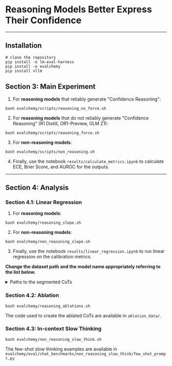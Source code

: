 # Reasoning Models Better Express Their Confidence

---
## Installation
```
# clone the repository
pip install -e lm-eval-harness
pip install -e evalchemy
pip install vllm
```

## Section 3: Main Experiment

1. For **reasoning models** that reliably generate "Confidence Reasoning":
```
bash evalchemy/scripts/reasoning_no_force.sh
```

2. For **reasoning models** that do not reliably generate "Confidence Reasoning" (R1 Distill, OR1-Preview, GLM Z1):
```
bash evalchemy/scripts/reasoning_force.sh
```

3. For **non-reasoning models**:
```
bash evalchemy/scripts/non_reasoning.sh
```

4. Finally, use the notebook `results/calculate_metrics.ipynb` to calculate ECE, Brier Score, and AUROC for the outputs.

---
## Section 4: Analysis
### Section 4.1: Linear Regression
1. For **reasoning models**:
```
bash evalchemy/reasoning_slope.sh
```

2. For **non-reasoning models**:
```
bash evalchemy/non_reasoning_slope.sh
```

3. Finally, use the notebook `results/linear_regression.ipynb` to run linear regression on the calibration metrics.

**Change the dataset path and the model name appropriately referring to the list below.**

<details>
  <summary>Paths to the segmented CoTs</summary>

  <b>Reasoning Models</b>  
  - datasets/slopes/reasoning/qwen3-think-nonambigqa-slope.jsonl  
  - datasets/slopes/reasoning/qwen3-think-triviaqa-slope.jsonl  
  - datasets/slopes/reasoning/r1-nonambigqa-slope.jsonl  
  - datasets/slopes/reasoning/r1-triviaqa-slope.jsonl  
  - datasets/slopes/reasoning/exaone-deep-nonambigqa-slope.jsonl  
  - datasets/slopes/reasoning/exaone-deep-triviaqa-slope.jsonl  
  - datasets/slopes/reasoning/glm-z1-nonambigqa-slope.jsonl  
  - datasets/slopes/reasoning/glm-z1-triviaqa-slope.jsonl  


  <b>Non-Reasoning Models</b>  
  - datasets/slopes/reasoning/qwen3-non-think-nonambigqa-slope.jsonl  
  - datasets/slopes/reasoning/qwen3-nonthink-triviaqa-slope.jsonl  
  - datasets/slopes/reasoning/glm-instruct-nonambigqa-slope.jsonl  
  - datasets/slopes/reasoning/glm-instruct-triviaqa-slope.jsonl  
  - datasets/slopes/reasoning/exaone-instruct-nonambigqa-slope.jsonl  
  - datasets/slopes/reasoning/exaone-instruct-triviaqa-slope.jsonl  
  - datasets/slopes/reasoning/qwen25-nonambigqa-slope.jsonl  
  - datasets/slopes/reasoning/qwen25-triviaqa-slope.jsonl  
</details>

### Section 4.2: Ablation
```
bash evalchemy/reasoning_ablations.sh
```

The code used to create the ablated CoTs are available in `ablation_data/`.

### Section 4.3: In-context Slow Thinking
```
bash evalchemy/non_reasoning_slow_think.sh
```
The few-shot slow thinking examples are available in `evalchemy/eval/chat_benchmarks/non_reasoning_slow_think/few_shot_prompt.py`

